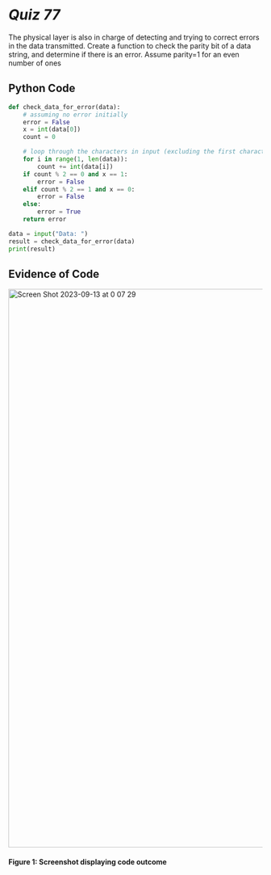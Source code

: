 # *Quiz 77* #
The physical layer is also in charge of detecting and trying to correct errors in the data transmitted. Create a function to check the parity bit of a data string, and determine if there is an error. Assume parity=1 for an even number of ones

## Python Code
```.py
def check_data_for_error(data):
    # assuming no error initially
    error = False
    x = int(data[0])
    count = 0

    # loop through the characters in input (excluding the first character)
    for i in range(1, len(data)):
        count += int(data[i])
    if count % 2 == 0 and x == 1:
        error = False
    elif count % 2 == 1 and x == 0:
        error = False
    else:
        error = True
    return error

data = input("Data: ")
result = check_data_for_error(data)
print(result)
```

## Evidence of Code
<img width="1106" alt="Screen Shot 2023-09-13 at 0 07 29" src="https://github.com/maytemirabel/year-2/assets/105724334/a7cdb47d-35d8-4a7e-beaa-7ae458aed435">


#### Figure 1: Screenshot displaying code outcome


